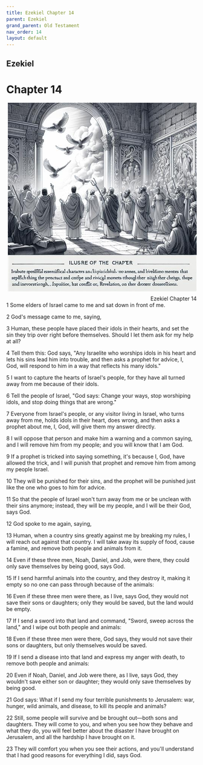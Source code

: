 ```yaml
---
title: Ezekiel Chapter 14
parent: Ezekiel
grand_parent: Old Testament
nav_order: 14
layout: default
---
```


## Ezekiel

# Chapter 14

<div style="clear: both; text-align: right;">
    <img src="/assets/Image/Ezekiel/500/14.jpg" alt="Ezekiel Chapter 14" class="chapter-image" style="max-width: 100%; height: auto; float: right; margin: 0 0 10px 10px; padding-left: 10%;">
    <figcaption style="font-size: 14px;">Ezekiel Chapter 14</figcaption>
</div>
1 Some elders of Israel came to me and sat down in front of me.

2 God's message came to me, saying,

3 Human, these people have placed their idols in their hearts, and set the sin they trip over right before themselves. Should I let them ask for my help at all?

4 Tell them this: God says, "Any Israelite who worships idols in his heart and lets his sins lead him into trouble, and then asks a prophet for advice, I, God, will respond to him in a way that reflects his many idols."

5 I want to capture the hearts of Israel's people, for they have all turned away from me because of their idols.

6 Tell the people of Israel, "God says: Change your ways, stop worshiping idols, and stop doing things that are wrong."

7 Everyone from Israel's people, or any visitor living in Israel, who turns away from me, holds idols in their heart, does wrong, and then asks a prophet about me, I, God, will give them my answer directly.

8 I will oppose that person and make him a warning and a common saying, and I will remove him from my people; and you will know that I am God.

9 If a prophet is tricked into saying something, it's because I, God, have allowed the trick, and I will punish that prophet and remove him from among my people Israel.

10 They will be punished for their sins, and the prophet will be punished just like the one who goes to him for advice.

11 So that the people of Israel won't turn away from me or be unclean with their sins anymore; instead, they will be my people, and I will be their God, says God.

12 God spoke to me again, saying,

13 Human, when a country sins greatly against me by breaking my rules, I will reach out against that country. I will take away its supply of food, cause a famine, and remove both people and animals from it.

14 Even if these three men, Noah, Daniel, and Job, were there, they could only save themselves by being good, says God.

15 If I send harmful animals into the country, and they destroy it, making it empty so no one can pass through because of the animals:

16 Even if these three men were there, as I live, says God, they would not save their sons or daughters; only they would be saved, but the land would be empty.

17 If I send a sword into that land and command, "Sword, sweep across the land," and I wipe out both people and animals:

18 Even if these three men were there, God says, they would not save their sons or daughters, but only themselves would be saved.

19 If I send a disease into that land and express my anger with death, to remove both people and animals:

20 Even if Noah, Daniel, and Job were there, as I live, says God, they wouldn't save either son or daughter; they would only save themselves by being good.

21 God says: What if I send my four terrible punishments to Jerusalem: war, hunger, wild animals, and disease, to kill its people and animals?

22 Still, some people will survive and be brought out—both sons and daughters. They will come to you, and when you see how they behave and what they do, you will feel better about the disaster I have brought on Jerusalem, and all the hardship I have brought on it.

23 They will comfort you when you see their actions, and you'll understand that I had good reasons for everything I did, says God.


